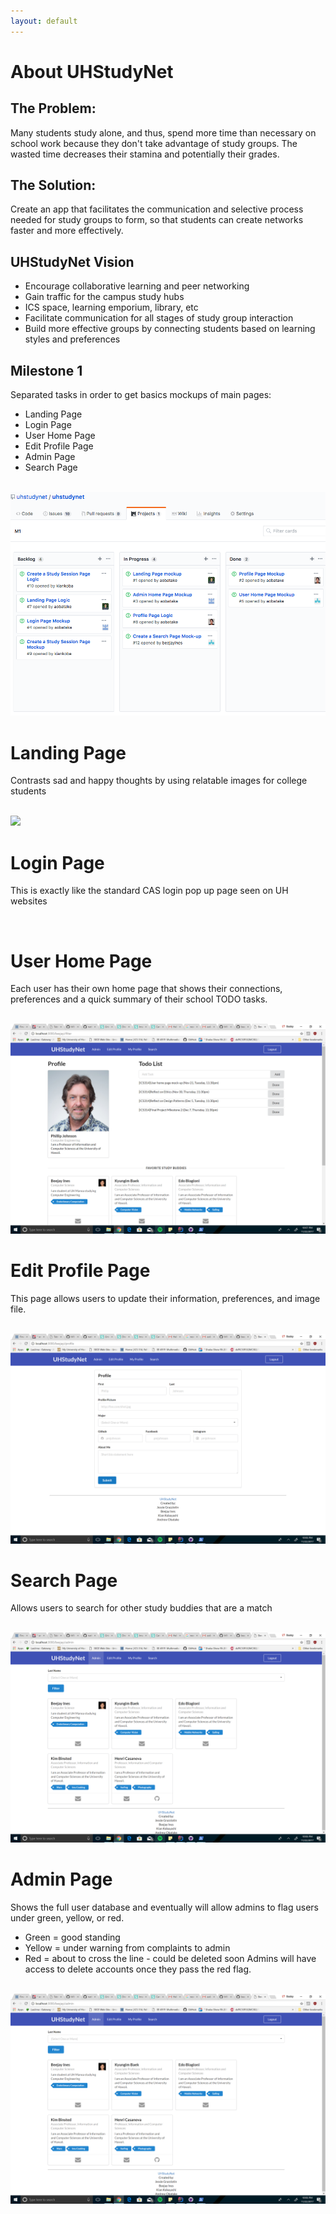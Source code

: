 ```yaml
---
layout: default
---
```


# About UHStudyNet

## The Problem:
Many students study alone, and thus, spend more time than necessary on school work because they don't take advantage of study groups. The wasted time decreases their stamina and potentially their grades. 

## The Solution:
Create an app that facilitates the communication and selective process needed for study groups to form, so that students can create networks faster and more effectively. 

## UHStudyNet Vision
 - Encourage collaborative learning and peer networking
 - Gain traffic for the campus study hubs 
 - ICS space, learning emporium, library, etc
 - Facilitate communication for all stages of study group interaction
 - Build more effective groups by connecting students based on learning styles and preferences

## Milestone 1
Separated tasks in order to get basics mockups of main pages:
 - Landing Page
 - Login Page
 - User Home Page
 - Edit Profile Page 
 - Admin Page
 - Search Page
 

 <br>
 <img class="ui medium centered image" src="/_images/M1.png">
 <br>
 
# Landing Page
Contrasts sad and happy thoughts by using relatable images for college students

 <br>
 <img class="ui medium centered image" src="/_images/LandingPage.png">
 <br>

# Login Page
This is exactly like the standard CAS login pop up page seen on UH websites 

<br>

# User Home Page
Each user has their own home page that shows their connections, preferences and a quick summary of their school TODO tasks. 

 <br>
 <img class="ui medium centered image" src="/_images/UserHomePage.png">
 <br>
 
# Edit Profile Page
This page allows users to update their information, preferences, and image file.

 <br>
 <img class="ui medium centered image" src="/_images/EditProfilePage.png">
 <br>

# Search Page
Allows users to search for other study buddies that are a match

 <br>
 <img class="ui medium centered image" src="/_images/AdminPage.png">
 <br>

# Admin Page
Shows the full user database and eventually will allow admins to flag users under green, yellow, or red.
 - Green  = good standing
 - Yellow = under warning from complaints to admin
 - Red    = about to cross the line - could be deleted soon
Admins will have access to delete accounts once they pass the red flag. 

 <br>
 <img class="ui medium centered image" src="/_images/AdminPage.png">
 <br>
    
 

